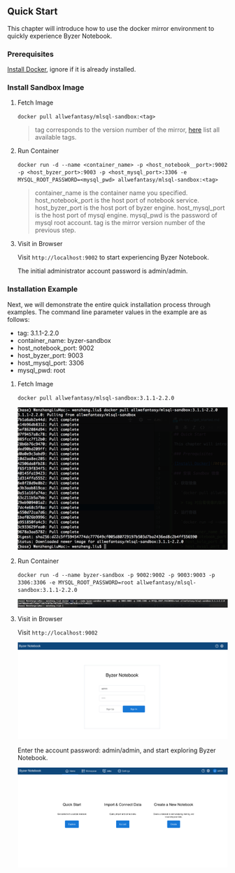 ## Quick Start

This chapter will introduce how to use the docker mirror environment to quickly experience Byzer Notebook.

### Prerequisites

[Install Docker](!https://www.docker.com/products/docker-desktop), ignore if it is already installed.

### Install Sandbox Image

1. Fetch Image

   `docker pull allwefantasy/mlsql-sandbox:<tag>`
   
   > tag corresponds to the version number of the mirror, [here](!https://hub.docker.com/r/allwefantasy/mlsql-sandbox/tags) list all available tags.
   
2. Run Container

   `docker run -d --name <container_name> -p <host_notebook__port>:9002 -p <host_byzer_port>:9003 -p <host_mysql_port>:3306 -e MYSQL_ROOT_PASSWORD=<mysql_pwd> allwefantasy/mlsql-sandbox:<tag>`
   
   > container_name is the container name you specified.
   > host_notebook_port is the host port of notebook service.
   > host_byzer_port is the host port of byzer engine.
   > host_mysql_port is the host port of mysql engine.
   > mysql_pwd is the password of mysql root account.
   > tag is the mirror version number of the previous step.
   
3. Visit in Browser

   Visit `http://localhost:9002` to start experiencing Byzer Notebook.
   
   The initial administrator account password is admin/admin.
   
### Installation Example

Next, we will demonstrate the entire quick installation process through examples. The command line parameter values ​​in the example are as follows:

- tag: 3.1.1-2.2.0
- container_name: byzer-sandbox
- host_notebook_port: 9002
- host_byzer_port: 9003
- host_mysql_port: 3306
- mysql_pwd: root

1. Fetch Image

   `docker pull allwefantasy/mlsql-sandbox:3.1.1-2.2.0`

   <img src="/byzer-notebook/en-us/introduction/images/fetch_sandbox_image.png" alt="fetch_image"/>
   
2. Run Container

   `docker run -d --name byzer-sandbox -p 9002:9002 -p 9003:9003 -p 3306:3306 -e MYSQL_ROOT_PASSWORD=root allwefantasy/mlsql-sandbox:3.1.1-2.2.0`
   
   <img src="/byzer-notebook/en-us/introduction/images/run_sandbox_container.png" alt="run_container"/>

3. Visit in Browser

   Visit `http://localhost:9002`
   

   <img src="/byzer-notebook/en-us/introduction/images/visit_notebook.png" alt="visit_notebook"/>
   
   Enter the account password: admin/admin, and start exploring Byzer Notebook.
   
   
   <img src="/byzer-notebook/en-us/introduction/images/explore_notebook_en.png" alt="explore_notebook"/>

   

   